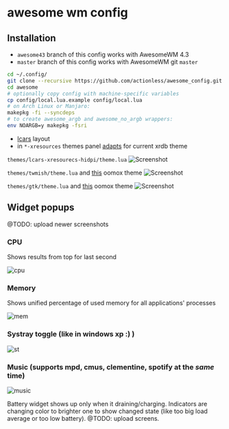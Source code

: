 ﻿awesome wm config
==============

## Installation

 - `awesome43` branch of this config works with AwesomeWM 4.3
 - `master` branch of this config works with AwesomeWM git `master`

```sh
cd ~/.config/
git clone --recursive https://github.com/actionless/awesome_config.git awesome
cd awesome
# optionally copy config with machine-specific variables
cp config/local.lua.example config/local.lua
# on Arch Linux or Manjaro:
makepkg -fi --syncdeps
# to create awesome_argb and awesome_no_argb wrappers:
env NOARGB=y makepkg -fsri
```

 - [lcars](http://i.imgur.com/8C6l5ko.gifv) layout
 - in `*-xresources` themes panel [adapts](http://imgur.com/a/qIAAa) for current xrdb theme

`themes/lcars-xresourecs-hidpi/theme.lua`
![Screenshot](https://raw.githubusercontent.com/actionless/awesome_config/master/screenshots/screenshot_new.png "Screenshot")

`themes/twmish/theme.lua` and [this](https://github.com/actionless/oomox/blob/master/colors/retro/classic_x_new) oomox theme
![Screenshot](https://i.redd.it/hre8tx9vynyx.png "Screenshot")

`themes/gtk/theme.lua` and [this](https://github.com/actionless/oomox/blob/master/colors/retro/uzi) oomox theme
![Screenshot](http://i.imgur.com/fhl6wYp.png "Screenshot")



## Widget popups

@TODO: upload newer screenshots

### CPU
Shows results from top for last second

![cpu](https://raw.githubusercontent.com/actionless/awesome_config/master/screenshots/cpu.png "cpu")

### Memory
Shows unified percentage of used memory for all applications' processes

![mem](https://raw.githubusercontent.com/actionless/awesome_config/master/screenshots/mem.png "mem")

### Systray toggle (like in windows xp :) )
![st](http://i.imgur.com/HFfERGC.png "st")

### Music (supports mpd, cmus, clementine, spotify at the _same_ time)
![music](http://i.imgur.com/W7ur5SQ.png "music")

Battery widget shows up only when it draining/charging.
Indicators are changing color to brighter one to show changed state (like too big load average or too low battery).
@TODO: upload screens.
